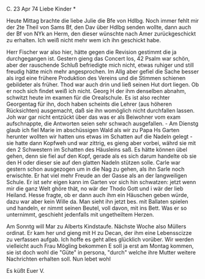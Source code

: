  C. 23 Apr 74
Liebe Kinder <Fried>*

Heute Mittag brachte die liebe Julie die Bfe von Hdlbg. Noch immer fehlt mir der 2te Theil von Sams Bf, den Dav über Hdlbg senden wollte, dann auch der Bf von NYk an Herm, den dieser wünschte nach Amer zurückgeschickt zu erhalten. Ich weiß nicht mehr wem ich ihn geschickt habe.

Herr Fischer war also hier, hätte gegen die Revision gestimmt die ja durchgegangen ist. Gestern gieng das Concert los, 42 Psalm war schön, aber der rauschende Schluß befriedigte mich nicht, etwas ruhiger und still freudig hätte mich mehr angesprochen. Im Allg aber gefiel die Sache besser als irgd eine frühere Produktion des Vereins und die Stimmen schienen gebildeter als früher. Thod war auch drin und ließ seinen Hut dort liegen. Ob er noch sich findet weiß ich nicht. Georg H der ihm denselben abnahm, schwitzt heute im examen für die Orealschule. Es ist also rechter Georgentag für ihn, doch haben scheints die Lehrer (aus höheren Rücksichten) ausgemacht, daß sie ihn womöglich nicht durchfallen lassen. Joh war gar nicht entzückt über das was er als Beiwohner vom exam aufschnappte, die Antworten seien sehr schwach ausgefallen. - Am Dienstg glaub ich fiel Marie im abschüssigen Wald als wir zu Papa Hs Garten herunter wollten wir hatten uns etwas im Schatten auf die Nadeln gelegt - sie hatte dann Kopfweh und war zittrig, es gieng aber vorbei, währd sie mit den 2 Schwestern im Schatten des Häusleins saß. Es hätte können übel gehen, denn sie fiel auf den Kopf, gerade als es sich darum handelte ob sie den H oder dieser sie auf den glatten Nadeln stützen solle. 
Carle war gestern schon ausgezogen um in die Nag zu gehen, als ihn Sarle noch erwischte. Er hat viel mehr Freude an der Gasse als an der langweiligen Schule. Er ist sehr eigen kann im Garten vor sich hin schwatzen: jetzt wenn mir die ganz Welt ghöre thät, no wär der Thodo Gott und i wär der lieb Heiland. Hesse fragte, ob er dann auch ihm ein Häuschen geben würde, dazu war aber kein Wille da. Man sieht ihn jetzt bes. mit Ballaten spielen und handeln, er nimmt seinen Beutel, voll davon, mit ins Bett. Was er so unternimmt, geschieht jedenfalls mit ungetheiltem Herzen.

Am Sonntg will Mar zu Alberts Kindstaufe. Nächste Woche also Müllers ordinat. Er kam her und gieng mit H zu Decan, der ihm eine Lebensscizze zu verfassen aufgab. Ich hoffe es geht alles glücklich vorüber. Wir werden vielleicht auch Frau Mögling bekommen E soll ja erst am Montag kommen, sie ist doch wohl die "Güte" in persona, "durch" welche ihre Mutter weitere Nachrichten erhalten soll. Nun lebet wohl

 Es küßt Euer V.
